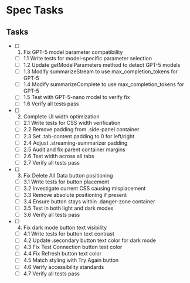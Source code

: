 # Spec Tasks

## Tasks

- [ ] 1. Fix GPT-5 model parameter compatibility
  - [ ] 1.1 Write tests for model-specific parameter selection
  - [ ] 1.2 Update getModelParameters method to detect GPT-5 models
  - [ ] 1.3 Modify summarizeStream to use max_completion_tokens for GPT-5
  - [ ] 1.4 Modify summarizeComplete to use max_completion_tokens for GPT-5
  - [ ] 1.5 Test with GPT-5-nano model to verify fix
  - [ ] 1.6 Verify all tests pass

- [ ] 2. Complete UI width optimization
  - [ ] 2.1 Write tests for CSS width verification
  - [ ] 2.2 Remove padding from .side-panel container
  - [ ] 2.3 Set .tab-content padding to 0 for left/right
  - [ ] 2.4 Adjust .streaming-summarizer padding
  - [ ] 2.5 Audit and fix parent container margins
  - [ ] 2.6 Test width across all tabs
  - [ ] 2.7 Verify all tests pass

- [ ] 3. Fix Delete All Data button positioning
  - [ ] 3.1 Write tests for button placement
  - [ ] 3.2 Investigate current CSS causing misplacement
  - [ ] 3.3 Remove absolute positioning if present
  - [ ] 3.4 Ensure button stays within .danger-zone container
  - [ ] 3.5 Test in both light and dark modes
  - [ ] 3.6 Verify all tests pass

- [ ] 4. Fix dark mode button text visibility
  - [ ] 4.1 Write tests for button text contrast
  - [ ] 4.2 Update .secondary button text color for dark mode
  - [ ] 4.3 Fix Test Connection button text color
  - [ ] 4.4 Fix Refresh button text color
  - [ ] 4.5 Match styling with Try Again button
  - [ ] 4.6 Verify accessibility standards
  - [ ] 4.7 Verify all tests pass
